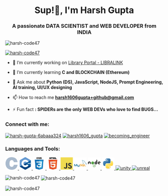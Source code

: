 <h1 align="center">Sup!👋, I'm Harsh Gupta</h1>
<h3 align="center">A passionate DATA SCIENTIST and WEB DEVELOPER from INDIA</h3>

<p align="left"> <img src="https://komarev.com/ghpvc/?username=harsh-code47&label=Profile%20views&color=0e75b6&style=flat" alt="harsh-code47" /> </p>

<p align="left"> <a href="https://github.com/ryo-ma/github-profile-trophy"><img src="https://github-profile-trophy.vercel.app/?username=harsh-code47" alt="harsh-code47" /></a> </p>

- 🔭 I’m currently working on [Library Portal - LIBRALINK](https://github.com/library-management-model)

- 🌱 I’m currently learning **C and BLOCKCHAIN (Ethereum)**

- 💬 Ask me about **Python (DS), JavaScript, NodeJS, Prompt Engineering, AI training, UI/UX designing**

- 📫 How to reach me **harsh1606gupta+github@gmail.com**

- ⚡ Fun fact **: SPIDERs are the only WEB DEVs who love to find BUGS...**

<h3 align="left">Connect with me:</h3>
<p align="left">
<a href="https://linkedin.com/in/harsh-gupta-6abaaa324" target="blank"><img align="center" src="https://raw.githubusercontent.com/rahuldkjain/github-profile-readme-generator/master/src/images/icons/Social/linked-in-alt.svg" alt="harsh-gupta-6abaaa324" height="30" width="40" /></a>
<a href="https://instagram.com/harsh1606_gupta" target="blank"><img align="center" src="https://raw.githubusercontent.com/rahuldkjain/github-profile-readme-generator/master/src/images/icons/Social/instagram.svg" alt="harsh1606_gupta" height="30" width="40" /></a>
<a href="https://www.youtube.com/c/becoming_engineer" target="blank"><img align="center" src="https://raw.githubusercontent.com/rahuldkjain/github-profile-readme-generator/master/src/images/icons/Social/youtube.svg" alt="becoming_engineer" height="30" width="40" /></a>
</p>

<h3 align="left">Languages and Tools:</h3>
<p align="left"> <a href="https://www.cprogramming.com/" target="_blank" rel="noreferrer"> <img src="https://raw.githubusercontent.com/devicons/devicon/master/icons/c/c-original.svg" alt="c" width="40" height="40"/> </a> <a href="https://www.w3schools.com/cpp/" target="_blank" rel="noreferrer"> <img src="https://raw.githubusercontent.com/devicons/devicon/master/icons/cplusplus/cplusplus-original.svg" alt="cplusplus" width="40" height="40"/> </a> <a href="https://www.w3schools.com/css/" target="_blank" rel="noreferrer"> <img src="https://raw.githubusercontent.com/devicons/devicon/master/icons/css3/css3-original-wordmark.svg" alt="css3" width="40" height="40"/> </a> <a href="https://www.w3.org/html/" target="_blank" rel="noreferrer"> <img src="https://raw.githubusercontent.com/devicons/devicon/master/icons/html5/html5-original-wordmark.svg" alt="html5" width="40" height="40"/> </a> <a href="https://developer.mozilla.org/en-US/docs/Web/JavaScript" target="_blank" rel="noreferrer"> <img src="https://raw.githubusercontent.com/devicons/devicon/master/icons/javascript/javascript-original.svg" alt="javascript" width="40" height="40"/> </a> <a href="https://www.mysql.com/" target="_blank" rel="noreferrer"> <img src="https://raw.githubusercontent.com/devicons/devicon/master/icons/mysql/mysql-original-wordmark.svg" alt="mysql" width="40" height="40"/> </a> <a href="https://nodejs.org" target="_blank" rel="noreferrer"> <img src="https://raw.githubusercontent.com/devicons/devicon/master/icons/nodejs/nodejs-original-wordmark.svg" alt="nodejs" width="40" height="40"/> </a> <a href="https://www.python.org" target="_blank" rel="noreferrer"> <img src="https://raw.githubusercontent.com/devicons/devicon/master/icons/python/python-original.svg" alt="python" width="40" height="40"/> </a> <a href="https://unity.com/" target="_blank" rel="noreferrer"> <img src="https://www.vectorlogo.zone/logos/unity3d/unity3d-icon.svg" alt="unity" width="40" height="40"/> </a> <a href="https://unrealengine.com/" target="_blank" rel="noreferrer"> <img src="https://raw.githubusercontent.com/kenangundogan/fontisto/036b7eca71aab1bef8e6a0518f7329f13ed62f6b/icons/svg/brand/unreal-engine.svg" alt="unreal" width="40" height="40"/> </a> </p>

<p><img align="left" src="https://github-readme-stats.vercel.app/api/top-langs?username=harsh-code47&show_icons=true&locale=en&layout=compact" alt="harsh-code47" /></p>

<p>&nbsp;<img align="center" src="https://github-readme-stats.vercel.app/api?username=harsh-code47&show_icons=true&locale=en" alt="harsh-code47" /></p>

<p><img align="center" src="https://github-readme-streak-stats.herokuapp.com/?user=harsh-code47&" alt="harsh-code47" /></p>
